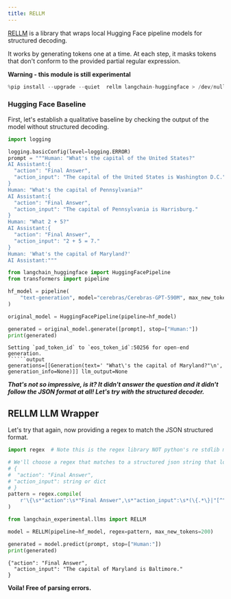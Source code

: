 ```yaml
---
title: RELLM
---
```


[RELLM](https://github.com/r2d4/rellm) is a library that wraps local Hugging Face pipeline models for structured decoding.

It works by generating tokens one at a time. At each step, it masks tokens that don't conform to the provided partial regular expression.

**Warning - this module is still experimental**

```python
%pip install --upgrade --quiet  rellm langchain-huggingface > /dev/null
```

### Hugging Face Baseline

First, let's establish a qualitative baseline by checking the output of the model without structured decoding.

```python
import logging

logging.basicConfig(level=logging.ERROR)
prompt = """Human: "What's the capital of the United States?"
AI Assistant:{
  "action": "Final Answer",
  "action_input": "The capital of the United States is Washington D.C."
}
Human: "What's the capital of Pennsylvania?"
AI Assistant:{
  "action": "Final Answer",
  "action_input": "The capital of Pennsylvania is Harrisburg."
}
Human: "What 2 + 5?"
AI Assistant:{
  "action": "Final Answer",
  "action_input": "2 + 5 = 7."
}
Human: 'What's the capital of Maryland?'
AI Assistant:"""
```

```python
from langchain_huggingface import HuggingFacePipeline
from transformers import pipeline

hf_model = pipeline(
    "text-generation", model="cerebras/Cerebras-GPT-590M", max_new_tokens=200
)

original_model = HuggingFacePipeline(pipeline=hf_model)

generated = original_model.generate([prompt], stop=["Human:"])
print(generated)
```

```output
Setting `pad_token_id` to `eos_token_id`:50256 for open-end generation.
``````output
generations=[[Generation(text=' "What\'s the capital of Maryland?"\n', generation_info=None)]] llm_output=None
```

***That's not so impressive, is it? It didn't answer the question and it didn't follow the JSON format at all! Let's try with the structured decoder.***

## RELLM LLM Wrapper

Let's try that again, now providing a regex to match the JSON structured format.

```python
import regex  # Note this is the regex library NOT python's re stdlib module

# We'll choose a regex that matches to a structured json string that looks like:
# {
#  "action": "Final Answer",
# "action_input": string or dict
# }
pattern = regex.compile(
    r'\{\s*"action":\s*"Final Answer",\s*"action_input":\s*(\{.*\}|"[^"]*")\s*\}\nHuman:'
)
```

```python
from langchain_experimental.llms import RELLM

model = RELLM(pipeline=hf_model, regex=pattern, max_new_tokens=200)

generated = model.predict(prompt, stop=["Human:"])
print(generated)
```

```output
{"action": "Final Answer",
  "action_input": "The capital of Maryland is Baltimore."
}
```

**Voila! Free of parsing errors.**

```python

```

